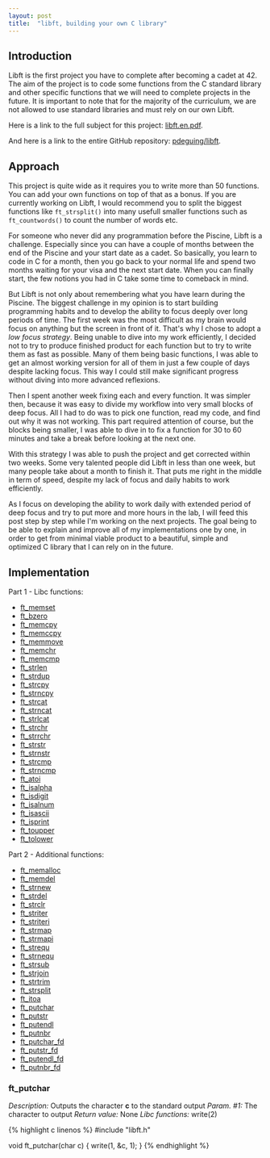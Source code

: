 ```yaml
---
layout: post
title:  "libft, building your own C library"
---
```

## Introduction

Libft is the first project you have to complete after becoming a cadet at 42. The aim of the project is to code some functions from the C standard library and other specific functions that we will need to complete projects in the future. It is important to note that for the majority of the curriculum, we are not allowed to use standard libraries and must rely on our own Libft.

Here is a link to the full subject for this project: [libft.en.pdf](https://github.com/pdeguing/libft/blob/master/libft.en.pdf).

And here is a link to the entire GitHub repository: [pdeguing/libft](https://github.com/pdeguing/libft).

## Approach

This project is quite wide as it requires you to write more than 50 functions. You can add your own functions on top of that as a bonus. If you are currently working on Libft, I would recommend you to split the biggest functions like `ft_strsplit()` into many usefull smaller functions such as `ft_countwords()` to count the number of words etc.

For someone who never did any programmation before the Piscine, Libft is a challenge. Especially since you can have a couple of months between the end of the Piscine and your start date as a cadet. So basically, you learn to code in C for a month, then you go back to your normal life and spend two months waiting for your visa and the next start date. When you can finally start, the few notions you had in C take some time to comeback in mind.

But Libft is not only about remembering what you have learn during the Piscine. The biggest challenge in my opinion is to start building programming habits and to develop the ability to focus deeply over long periods of time. The first week was the most difficult as my brain would focus on anything but the screen in front of it. That's why I chose to adopt a _low focus strategy_. Being unable to dive into my work efficiently, I decided not to try to produce finished product for each function but to try to write them as fast as possible. Many of them being basic functions, I was able to get an almost working version for all of them in just a few couple of days despite lacking focus. This way I could still make significant progress without diving into more advanced reflexions.

Then I spent another week fixing each and every function. It was simpler then, because it was easy to divide my workflow into very small blocks of deep focus. All I had to do was to pick one function, read my code, and find out why it was not working. This part required attention of course, but the blocks being smaller, I was able to dive in to fix a function for 30 to 60 minutes and take a break before looking at the next one.

With this strategy I was able to push the project and get corrected within two weeks. Some very talented people did Libft in less than one week, but many people take about a month to finish it. That puts me right in the middle in term of speed, despite my lack of focus and daily habits to work efficiently.

As I focus on developing the ability to work daily with extended period of deep focus and try to put more and more hours in the lab, I will feed this post step by step while I'm working on the next projects. The goal being to be able to explain and improve all of my implementations one by one, in order to get from minimal viable product to a beautiful, simple and optimized C library that I can rely on in the future.

## Implementation

Part 1 - Libc functions:

* [ft_memset](#ft_memset)
* [ft_bzero](#ft_bzero)
* [ft_memcpy](#ft_memcpy)
* [ft_memccpy](#ft_memccpy)
* [ft_memmove](#ft_memmove)
* [ft_memchr](#ft_memchr)
* [ft_memcmp](#ft_memcmp)
* [ft_strlen](#ft_strlen)
* [ft_strdup](#ft_strdup)
* [ft_strcpy](#ft_strcpy)
* [ft_strncpy](#ft_strncpy)
* [ft_strcat](#ft_strcat)
* [ft_strncat](#ft_strncat)
* [ft_strlcat](#ft_strlcat)
* [ft_strchr](#ft_strchr)
* [ft_strrchr](#ft_strrchr)
* [ft_strstr](#ft_strstr)
* [ft_strnstr](#ft_strnstr)
* [ft_strcmp](#ft_strcmp)
* [ft_strncmp](#ft_strncmp)
* [ft_atoi](#ft_atoi)
* [ft_isalpha](#ft_isalpha)
* [ft_isdigit](#ft_isdigit)
* [ft_isalnum](#ft_isalnum)
* [ft_isascii](#ft_isascii)
* [ft_isprint](#ft_isprint)
* [ft_toupper](#ft_toupper)
* [ft_tolower](#ft_tolower)

Part 2 - Additional functions:

* [ft_memalloc](#ft_memalloc)
* [ft_memdel](#ft_memdel)
* [ft_strnew](#ft_strnew)
* [ft_strdel](#ft_strdel)
* [ft_strclr](#ft_strclr)
* [ft_striter](#ft_striter)
* [ft_striteri](#ft_striteri)
* [ft_strmap](#ft_strmap)
* [ft_strmapi](#ft_ft_strmapi)
* [ft_strequ](#ft_strequ)
* [ft_strnequ](#ft_strnequ)
* [ft_strsub](#ft_strsub)
* [ft_strjoin](#ft_strjoin)
* [ft_strtrim](#ft_strtrim)
* [ft_strsplit](#ft_strsplit)
* [ft_itoa](#ft_itoa)
* [ft_putchar](#ft_putchar)
* [ft_putstr](#ft_putstr)
* [ft_putendl](#ft_putendl)
* [ft_putnbr](#ft_putnbr)
* [ft_putchar_fd](#ft_putchar_fd)
* [ft_putstr_fd](#ft_putstr_fd)
* [ft_putendl_fd](#ft_putendl_fd)
* [ft_putnbr_fd](#ft_putnbr_fd)

### ft_putchar

_Description:_ Outputs the character __c__ to the standard output
_Param. #1:_ The character to output
_Return value:_ None
_Libc functions:_ write(2)

{% highlight c linenos %}
#include "libft.h"

void	ft_putchar(char c)
{
	write(1, &c, 1);
}
{% endhighlight %}
